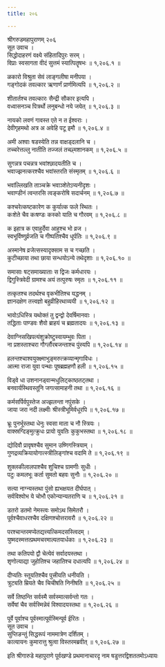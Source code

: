 ```yaml
---
title: २०६

---
```

श्रीगरुडमहापुराणम् २०६  
सूत उवाच ।  
सिद्धोदाहरणं वक्ष्ये संहितादिपुरः सरम् ।  
विप्राः स्वसागता वीदं सुत्तमं स्यात्पितॄषभः ॥ १,२०६.१ ॥  
  
ळकारो विश्रुता सेवं लाङ्गलीषा मनीपया ।  
गङ्गोदकं तवल्कार ऋणार्णं प्रार्णमित्यपि ॥ १,२०६.२ ॥  
  
शीतार्तश्च तवल्कारः सैन्द्री सौकार इत्यपि ।  
वध्वासनञ्च पित्रर्थो लनुबन्धो नये जयेत् ॥ १,२०६.३ ॥  
  
नायको लवणं गावस्त एते न त ईश्वराः ।  
देवीगृहमथो अत्र अ अवेहि पटू इमौ ॥ १,२०६.४ ॥  
  
अमी अश्वाः षडस्येति तन्न वाक्षड्दलानि च ।  
तच्चरेत्तल्लु नातीति तज्जलं तच्छ्मशानकम् ॥ १,२०६.५ ॥  
  
सुगन्नत्र पचन्नत्र भवांश्छादयतीति च ।  
भवाज्झनत्करश्चैव भवांस्तरति संस्मृतम् ॥ १,२०६.६ ॥  
  
भवांल्लिखति ताञ्चक्रे भवाञ्शेतेऽप्यनीदृशः ।  
भवाण्डीनं त्वन्तरसि त्वङ्करोषि सदार्चनम् ॥ १,२०६.७ ॥  
  
कश्चरेत्कष्टकारेण क कुर्यात्क फले स्थितः ।  
कःशेते चैव कःषण्डः कस्को याति च गौरवम् ॥ १,२०६.८ ॥  
  
क इहात्र क एवाहुर्देवा आहुश्च भो व्रज ।  
स्वभूर्विष्णुर्व्रजति च गीष्पतिश्चैव धूर्पतिः ॥ १,२०६.९ ॥  
  
अस्मानेष व्रजेत्सस्यादृक्साम स च गच्छति ।  
कुटीच्छाया तथा छाया सन्धयोऽन्ये तथेदृशाः ॥ १,२०६.१० ॥  
  
समासाः षट्समाख्याताः स द्विजः कर्मधारयः ।  
द्विगुस्त्रिवेदी ग्रामश्च अयं तत्पुरुषः स्मृतः ॥ १,२०६.११ ॥  
  
तत्कृतश्च तदर्थश्च वृकभीतिश्च यद्धनम् ।  
ज्ञानदक्षेण तत्त्वज्ञो बहुव्रीहिरथाव्ययी ॥ १,२०६.१२ ॥  
  
भावोऽधिस्त्रि यथोक्तं तु द्वन्द्वो देवर्षिमानवाः ।  
तद्धिताः पाण्डवः शैवो ब्राहयं च ब्रह्मतादयः ॥ १,२०६.१३ ॥  
  
देवाग्निसखिपत्यंशुक्रोष्टुस्वायम्भुवः पिता ।  
ना प्रशस्ताश्चरा गौर्ग्लौरबजन्ताश्च पुंस्यपि ॥ १,२०६.१४ ॥  
  
हलन्तश्चाश्वयुक्क्ष्माभुङ्मरुत्क्रव्यान्मृगाविधः ।  
आत्मा राजा युवा पन्थाः पूषब्रह्महणौ हली ॥ १,२०६.१५ ॥  
  
विड्वे धा उशनानड्वान्मधुलिट्काष्ठतट्तथा ।  
बनवार्यस्थिवस्तूनि जगत्सामाहनी तथा ॥ १,२०६.१६ ॥  
  
कर्मसर्पिर्वपुस्तेज अज्झलन्ता नपुंसके ।  
जाया जरा नदी लक्ष्मीः श्रीस्त्रीभूमिर्वधूरपि ॥ १,२०६.१७ ॥  
  
भ्रूः पुनर्भूस्तथा धेनुः स्वसा माता च नौ स्त्रियः ।  
वाक्स्रग्दिङ्मुत्क्रुधः प्रायो युवतिः कुकुभस्तथा ॥ १,२०६.१८ ॥  
  
द्योदिवौ प्रावृषश्चैव सुमान उष्णिगस्त्रियाम् ।  
गुणद्रव्यक्रियायोगात्स्त्रीलिङ्गांश्च वदामि ते ॥ १,२०६.१९ ॥  
  
शुक्लकीलालपाश्चैव शुचिश्च ग्रामणीः सुधीः ।  
पटुः कमलभूः कर्ता सुमतो बहवः सुनौः ॥ १,२०६.२० ॥  
  
सत्या नाग्न्यस्तथा पुंसो ह्यभक्षयत दीर्घपात् ।  
सर्वविश्वोभ ये चोभौ एकोन्यान्यतराणि च ॥ १,२०६.२१ ॥  
  
डतरो डतमो नेमस्त्वः समोऽथ सिमेतरौ ।  
पूर्वश्चैवाधरश्चैव दक्षिणश्चोत्तरावरौ ॥ १,२०६.२२ ॥  
  
परश्चान्तरमप्येतद्यत्त्यत्किमदसस्त्विदम् ।  
युष्मदस्मत्तत्प्रथमचरमाल्पतयार्धकाः ॥ १,२०६.२३ ॥  
  
तथा कतिपयो द्वौ चेत्येवं सर्वादयस्तथा ।  
शृणोत्याद्या जुहोतिश्च जहातिश्च दधात्यपि ॥ १,२०६.२४ ॥  
  
दीप्यतिः स्तूयतिश्चैव पुत्त्रीयति धनीयति ।  
त्रुट्यति म्रियते चैव चिचीषति निनीषति ॥ १,२०६.२५ ॥  
  
सर्वे तिष्ठन्ति सर्वस्मै सर्वस्मात्सर्वन्तो गतः ।  
सर्वेषां चैव सर्वस्मिन्नेवं विश्वादयस्तथा ॥ १,२०६.२६ ॥  
  
पूर्वे पूर्वाश्च पूर्वस्मात्पूर्वस्मिन्पूर्व ईरितः ।  
सूत उवाच ।  
सुप्तिङन्तुं सिद्धरूपं नाममात्रेण दर्शितम् ।  
कात्यायनः कुमारात्तु श्रुत्वा विस्तरमब्रवीत् ॥ १,२०६.२७ ॥  
  
इति श्रीगारुडे महापुराणे पूर्वखण्डे प्रथमानाचारदृ नाम षडुत्तरद्विशततमोऽध्यायः
